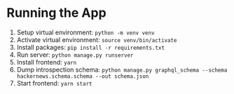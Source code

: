 # Running the App

1. Setup virtual environment: `python -m venv venv`
2. Activate virtual environment: `source venv/bin/activate`
3. Install packages: `pip install -r requirements.txt`
4. Run server: `python manage.py runserver`
5. Install frontend: `yarn`
6. Dump introspection schema: `python manage.py graphql_schema --schema hackernews.schema.schema --out schema.json`
7. Start frontend: `yarn start`
